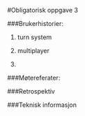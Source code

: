 #Obligatorisk oppgave 3

###Brukerhistorier:
1) turn system

2) multiplayer

3) 
###Møtereferater:

###Retrospektiv

###Teknisk informasjon